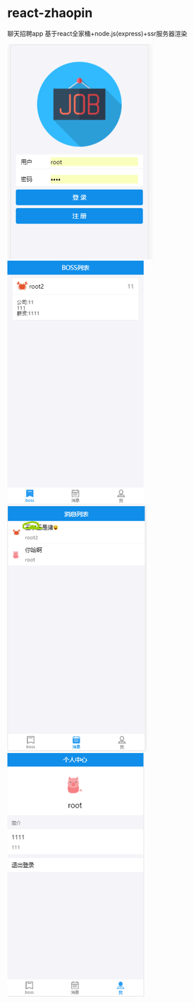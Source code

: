 # react-zhaopin
聊天招聘app 基于react全家桶+node.js(express)+ssr服务器渲染





![image](https://github.com/banshengua/react-zhaopin/raw/master/zhaopin/image/1.png)
![image](https://github.com/banshengua/react-zhaopin/raw/master/zhaopin/image/2.png)
![image](https://github.com/banshengua/react-zhaopin/raw/master/zhaopin/image/3.png)
![image](https://github.com/banshengua/react-zhaopin/raw/master/zhaopin/image/4.png)
